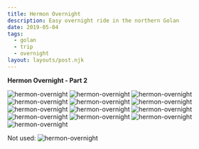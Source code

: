 ```yaml
---
title: Hermon Overnight
description: Easy overnight ride in the northern Golan
date: 2019-05-04
tags:
  - golan
  - trip
  - overnight
layout: layouts/post.njk
---
```

**Hermon Overnight - Part 2**

![hermon-overnight](/img/20190504_082807.jpg)
![hermon-overnight](/img/20190504_082833.jpg)
![hermon-overnight](/img/20190504_083919.jpg)
![hermon-overnight](/img/20190504_084016.jpg)
![hermon-overnight](/img/20190504_090358.jpg)
![hermon-overnight](/img/20190504_092309.jpg)
![hermon-overnight](/img/20190504_110835.jpg)
![hermon-overnight](/img/20190504_110852.jpg)
![hermon-overnight](/img/20190504_121004.jpg)
![hermon-overnight](/img/IMG-20190504-WA0069.jpg)
![hermon-overnight](/img/IMG-20190504-WA0084.jpg)
![hermon-overnight](/img/IMG-20190504-WA0094.jpg)
![hermon-overnight](/img/IMG-20190504-WA0100.jpg)


Not used:
![hermon-overnight](/img/20190503_114054.jpg)